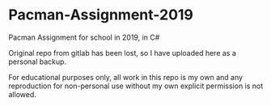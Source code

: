 # Pacman-Assignment-2019
Pacman Assignment for school in 2019, in C#

Original repo from gitlab has been lost, so I have uploaded here as a personal backup.

For educational purposes only, all work in this repo is my own and any reproduction for non-personal use without my own explicit permission is not allowed. 
